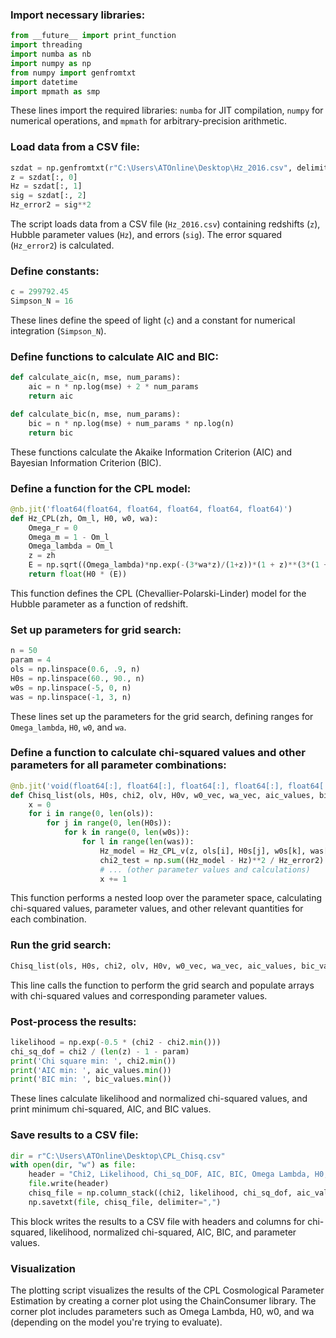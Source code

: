 ### Import necessary libraries:

```python
from __future__ import print_function
import threading
import numba as nb
import numpy as np
from numpy import genfromtxt
import datetime
import mpmath as smp
```

These lines import the required libraries: `numba` for JIT compilation, `numpy` for numerical operations, and `mpmath` for arbitrary-precision arithmetic.

### Load data from a CSV file:

```python
szdat = np.genfromtxt(r"C:\Users\ATOnline\Desktop\Hz_2016.csv", delimiter=',', skip_header=0)
z = szdat[:, 0]
Hz = szdat[:, 1]
sig = szdat[:, 2]
Hz_error2 = sig**2
```

The script loads data from a CSV file (`Hz_2016.csv`) containing redshifts (`z`), Hubble parameter values (`Hz`), and errors (`sig`). The error squared (`Hz_error2`) is calculated.

### Define constants:

```python
c = 299792.45
Simpson_N = 16
```

These lines define the speed of light (`c`) and a constant for numerical integration (`Simpson_N`).

### Define functions to calculate AIC and BIC:

```python
def calculate_aic(n, mse, num_params):
    aic = n * np.log(mse) + 2 * num_params
    return aic

def calculate_bic(n, mse, num_params):
    bic = n * np.log(mse) + num_params * np.log(n)
    return bic
```

These functions calculate the Akaike Information Criterion (AIC) and Bayesian Information Criterion (BIC).

### Define a function for the CPL model:

```python
@nb.jit('float64(float64, float64, float64, float64, float64)')
def Hz_CPL(zh, Om_l, H0, w0, wa):
    Omega_r = 0
    Omega_m = 1 - Om_l
    Omega_lambda = Om_l 
    z = zh
    E = np.sqrt((Omega_lambda)*np.exp(-(3*wa*z)/(1+z))*(1 + z)**(3*(1 + wa + w0)) + (Omega_m*((1+z)**3)) + (Omega_r*(1+z)**4))
    return float(H0 * (E))
```

This function defines the CPL (Chevallier-Polarski-Linder) model for the Hubble parameter as a function of redshift.

### Set up parameters for grid search:

```python
n = 50
param = 4
ols = np.linspace(0.6, .9, n)
H0s = np.linspace(60., 90., n)
w0s = np.linspace(-5, 0, n)
was = np.linspace(-1, 3, n)
```

These lines set up the parameters for the grid search, defining ranges for `Omega_lambda`, `H0`, `w0`, and `wa`.

### Define a function to calculate chi-squared values and other parameters for all parameter combinations:

```python
@nb.jit('void(float64[:], float64[:], float64[:], float64[:], float64[:], float64[:], float64[:], float64[:], float64[:])')
def Chisq_list(ols, H0s, chi2, olv, H0v, w0_vec, wa_vec, aic_values, bic_values):
    x = 0
    for i in range(0, len(ols)):
        for j in range(0, len(H0s)):
            for k in range(0, len(w0s)):
                for l in range(len(was)):
                    Hz_model = Hz_CPL_v(z, ols[i], H0s[j], w0s[k], was[l])
                    chi2_test = np.sum((Hz_model - Hz)**2 / Hz_error2)
                    # ... (other parameter values and calculations)
                    x += 1
```

This function performs a nested loop over the parameter space, calculating chi-squared values, parameter values, and other relevant quantities for each combination.

### Run the grid search:

```python
Chisq_list(ols, H0s, chi2, olv, H0v, w0_vec, wa_vec, aic_values, bic_values)
```

This line calls the function to perform the grid search and populate arrays with chi-squared values and corresponding parameter values.

### Post-process the results:

```python
likelihood = np.exp(-0.5 * (chi2 - chi2.min()))
chi_sq_dof = chi2 / (len(z) - 1 - param)
print('Chi square min: ', chi2.min())
print('AIC min: ', aic_values.min())
print('BIC min: ', bic_values.min())
```

These lines calculate likelihood and normalized chi-squared values, and print minimum chi-squared, AIC, and BIC values.

### Save results to a CSV file:

```python
dir = r"C:\Users\ATOnline\Desktop\CPL_Chisq.csv"
with open(dir, "w") as file:
    header = "Chi2, Likelihood, Chi_sq_DOF, AIC, BIC, Omega Lambda, H0, w0, wa\n"
    file.write(header)
    chisq_file = np.column_stack((chi2, likelihood, chi_sq_dof, aic_values, bic_values, olv, H0v, w0_vec, wa_vec))
    np.savetxt(file, chisq_file, delimiter=",")
```

This block writes the results to a CSV file with headers and columns for chi-squared, likelihood, normalized chi-squared, AIC, BIC, and parameter values.

### Visualization

The plotting script visualizes the results of the CPL Cosmological Parameter Estimation by creating a corner plot using the ChainConsumer library. The corner plot includes parameters such as Omega Lambda, H0, w0, and wa (depending on the model you're trying to evaluate).

